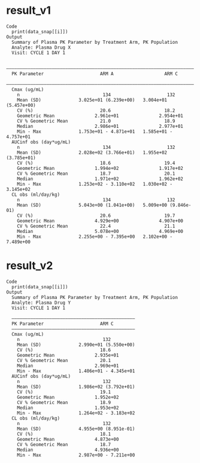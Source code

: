 # result_v1

    Code
      print(data_snap[[i]])
    Output
      Summary of Plasma PK Parameter by Treatment Arm, PK Population
      Analyte: Plasma Drug X 
      Visit: CYCLE 1 DAY 1
      
      ——————————————————————————————————————————————————————————————————————
      PK Parameter                     ARM A                   ARM C        
      ——————————————————————————————————————————————————————————————————————
      Cmax (ug/mL)                                                          
        n                               134                     132         
        Mean (SD)              3.025e+01 (6.239e+00)   3.004e+01 (5.457e+00)
        CV (%)                         20.6                    18.2         
        Geometric Mean               2.961e+01               2.954e+01      
        CV % Geometric Mean            21.0                    18.9         
        Median                       2.986e+01               2.977e+01      
        Min - Max              1.753e+01 - 4.871e+01   1.585e+01 - 4.757e+01
      AUCinf obs (day*ug/mL)                                                
        n                               134                     132         
        Mean (SD)              2.028e+02 (3.766e+01)   1.955e+02 (3.785e+01)
        CV (%)                         18.6                    19.4         
        Geometric Mean               1.994e+02               1.917e+02      
        CV % Geometric Mean            18.7                    20.1         
        Median                       1.971e+02               1.962e+02      
        Min - Max              1.253e+02 - 3.110e+02   1.030e+02 - 3.145e+02
      CL obs (ml/day/kg)                                                    
        n                               134                     132         
        Mean (SD)              5.043e+00 (1.041e+00)   5.009e+00 (9.846e-01)
        CV (%)                         20.6                    19.7         
        Geometric Mean               4.929e+00               4.907e+00      
        CV % Geometric Mean            22.4                    21.1         
        Median                       5.078e+00               4.969e+00      
        Min - Max              2.255e+00 - 7.395e+00   2.102e+00 - 7.489e+00

# result_v2

    Code
      print(data_snap[[i]])
    Output
      Summary of Plasma PK Parameter by Treatment Arm, PK Population
      Analyte: Plasma Drug Y 
      Visit: CYCLE 1 DAY 1
      
      ——————————————————————————————————————————————
      PK Parameter                     ARM C        
      ——————————————————————————————————————————————
      Cmax (ug/mL)                                  
        n                               132         
        Mean (SD)              2.990e+01 (5.550e+00)
        CV (%)                         18.6         
        Geometric Mean               2.935e+01      
        CV % Geometric Mean            20.1         
        Median                       2.969e+01      
        Min - Max              1.406e+01 - 4.345e+01
      AUCinf obs (day*ug/mL)                        
        n                               132         
        Mean (SD)              1.986e+02 (3.792e+01)
        CV (%)                         19.1         
        Geometric Mean               1.952e+02      
        CV % Geometric Mean            18.9         
        Median                       1.953e+02      
        Min - Max              1.264e+02 - 3.183e+02
      CL obs (ml/day/kg)                            
        n                               132         
        Mean (SD)              4.955e+00 (8.951e-01)
        CV (%)                         18.1         
        Geometric Mean               4.873e+00      
        CV % Geometric Mean            18.7         
        Median                       4.936e+00      
        Min - Max              2.987e+00 - 7.211e+00


